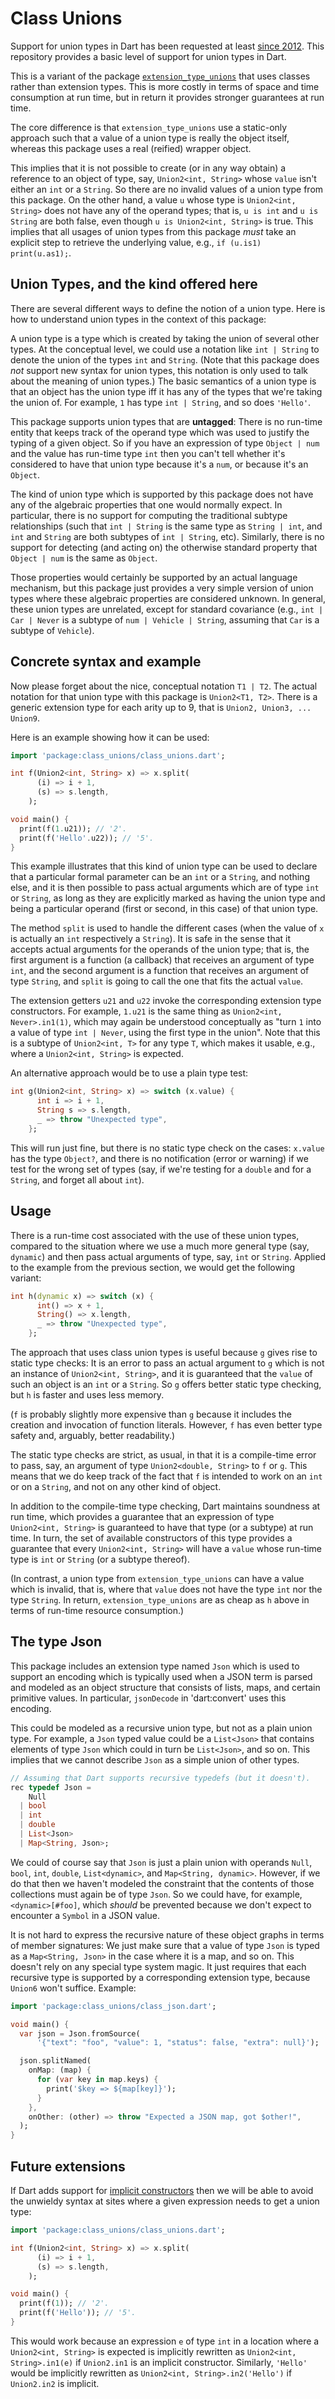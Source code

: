 <!--
[![Build Status](https://github.com/eernstg/extension_type_unions/workflows/Dart%20CI/badge.svg)](https://github.com/lrhn/charcode/actions?query=workflow%3A"Dart+CI")
[![Pub](https://img.shields.io/pub/v/unline_union_type.svg)](https://pub.dev/packages/extension_type_unions)
[![package publisher](https://img.shields.io/pub/publisher/extension_type_unions.svg)](https://pub.dev/packages/extension_type_unions/publisher)
-->

# Class Unions

Support for union types in Dart has been requested at least [since 2012](https://github.com/dart-lang/language/issues/1222). This repository provides a basic level of support for union types in Dart.

This is a variant of the package [`extension_type_unions`][] that uses classes rather than extension types. This is more costly in terms of space and time consumption at run time, but in return it provides stronger guarantees at run time.

The core difference is that `extension_type_unions` use a static-only approach such that a value of a union type is really the object itself, whereas this package uses a real (reified) wrapper object.

This implies that it is not possible to create (or in any way obtain) a reference to an object of type, say, `Union2<int, String>` whose `value` isn't either an `int` or a `String`. So there are no invalid values of a union type from this package. On the other hand, a value `u` whose type is `Union2<int, String>` does not have any of the operand types; that is, `u is int` and `u is String` are both false, even though `u is Union2<int, String>` is true. This implies that all usages of union types from this package _must_ take an explicit step to retrieve the underlying value, e.g., `if (u.is1) print(u.as1);`.

[`extension_type_unions`]: https://github.com/eernstg/extension_type_unions

## Union Types, and the kind offered here

There are several different ways to define the notion of a union type. Here is how to understand union types in the context of this package:

A union type is a type which is created by taking the union of several other types. At the conceptual level, we could use a notation like `int | String` to denote the union of the types `int` and `String`. (Note that this package does _not_ support new syntax for union types, this notation is only used to talk about the meaning of union types.) The basic semantics of a union type is that an object has the union type iff it has any of the types that we're taking the union of. For example, `1` has type `int | String`, and so does `'Hello'`.

This package supports union types that are **untagged**: There is no run-time entity that keeps track of the operand type which was used to justify the typing of a given object. So if you have an expression of type `Object | num` and the value has run-time type `int` then you can't tell whether it's considered to have that union type because it's a `num`, or because it's an `Object`.

The kind of union type which is supported by this package does not have any of the algebraic properties that one would normally expect. In particular, there is no support for computing the traditional subtype relationships (such that `int | String` is the same type as `String | int`, and `int` and `String` are both subtypes of `int | String`, etc). Similarly, there is no support for detecting (and acting on) the otherwise standard property that `Object | num` is the same as `Object`.

Those properties would certainly be supported by an actual language mechanism, but this package just provides a very simple version of union types where these algebraic properties are considered unknown. In general, these union types are unrelated, except for standard covariance (e.g., `int | Car | Never` is a subtype of `num | Vehicle | String`, assuming that `Car` is a subtype of `Vehicle`).

## Concrete syntax and example

Now please forget about the nice, conceptual notation `T1 | T2`. The actual notation for that union type with this package is `Union2<T1, T2>`. There is a generic extension type for each arity up to 9, that is `Union2, Union3, ... Union9`.

Here is an example showing how it can be used:

```dart
import 'package:class_unions/class_unions.dart';

int f(Union2<int, String> x) => x.split(
      (i) => i + 1,
      (s) => s.length,
    );

void main() {
  print(f(1.u21)); // '2'.
  print(f('Hello'.u22)); // '5'.
}
```

This example illustrates that this kind of union type can be used to declare that a particular formal parameter can be an `int` or a `String`, and nothing else, and it is then possible to pass actual arguments which are of type `int` or `String`, as long as they are explicitly marked as having the union type and being a particular operand (first or second, in this case) of that union type.

The method `split` is used to handle the different cases (when the value of `x` is actually an `int` respectively a `String`). It is safe in the sense that it accepts actual arguments for the operands of the union type; that is, the first argument is a function (a callback) that receives an argument of type `int`, and the second argument is a function that receives an argument of type `String`, and `split` is going to call the one that fits the actual `value`.

The extension getters `u21` and `u22` invoke the corresponding extension type constructors. For example, `1.u21` is the same thing as `Union2<int, Never>.in1(1)`, which may again be understood conceptually as "turn `1` into a value of type `int | Never`, using the first type in the union". Note that this is a subtype of `Union2<int, T>` for any type `T`, which makes it usable, e.g., where a `Union2<int, String>` is expected.

An alternative approach would be to use a plain type test:

```dart
int g(Union2<int, String> x) => switch (x.value) {
      int i => i + 1,
      String s => s.length,
      _ => throw "Unexpected type",
    };
```

This will run just fine, but there is no static type check on the cases: `x.value` has the type `Object?`, and there is no notification (error or warning) if we test for the wrong set of types (say, if we're testing for a `double` and for a `String`, and forget all about `int`).

## Usage

There is a run-time cost associated with the use of these union types, compared to the situation where we use a much more general type (say, `dynamic`) and then pass actual arguments of type, say, `int` or `String`. Applied to the example from the previous section, we would get the following variant:

```dart
int h(dynamic x) => switch (x) {
      int() => x + 1,
      String() => x.length,
      _ => throw "Unexpected type",
    };
```

The approach that uses class union types is useful because `g` gives rise to static type checks: It is an error to pass an actual argument to `g` which is not an instance of `Union2<int, String>`, and it is guaranteed that the `value` of such an object is an `int` or a `String`. So `g` offers better static type checking, but `h` is faster and uses less memory.

(`f` is probably slightly more expensive than `g` because it includes the creation and invocation of function literals. However, `f` has even better type safety and, arguably, better readability.)

The static type checks are strict, as usual, in that it is a compile-time error to pass, say, an argument of type `Union2<double, String>` to `f` or `g`. This means that we do keep track of the fact that `f` is intended to work on an `int` or on a `String`, and not on any other kind of object.

In addition to the compile-time type checking, Dart maintains soundness at run time, which provides a guarantee that an expression of type `Union2<int, String>` is guaranteed to have that type (or a subtype) at run time. In turn, the set of available constructors of this type provides a guarantee that every `Union2<int, String>` will have a `value` whose run-time type is `int` or `String` (or a subtype thereof).

(In contrast, a union type from `extension_type_unions` can have a value which is invalid, that is, where that `value` does not have the type `int` nor the type `String`. In return, `extension_type_unions` are as cheap as `h` above in terms of run-time resource consumption.)

## The type Json

This package includes an extension type named `Json` which is used to support an encoding which is typically used when a JSON term is parsed and modeled as an object structure that consists of lists, maps, and certain primitive values. In particular, `jsonDecode` in 'dart:convert' uses this encoding.

This could be modeled as a recursive union type, but not as a plain union type. For example, a `Json` typed value could be a `List<Json>` that contains elements of type `Json` which could in turn be `List<Json>`, and so on. This implies that we cannot describe `Json` as a simple union of other types.

```dart
// Assuming that Dart supports recursive typedefs (but it doesn't).
rec typedef Json =
    Null
  | bool
  | int
  | double
  | List<Json>
  | Map<String, Json>;
```

We could of course say that `Json` is just a plain union with operands `Null`, `bool`, `int`, `double`, `List<dynamic>`, and `Map<String, dynamic>`. However, if we do that then we haven't modeled the constraint that the contents of those collections must again be of type `Json`. So we could have, for example, `<dynamic>[#foo]`, which _should_ be prevented because we don't expect to encounter a `Symbol` in a JSON value.

It is not hard to express the recursive nature of these object graphs in terms of member signatures: We just make sure that a value of type `Json` is typed as a `Map<String, Json>` in the case where it is a map, and so on. This doesn't rely on any special type system magic. It just requires that each recursive type is supported by a corresponding extension type, because `Union6` won't suffice. Example:

```dart
import 'package:class_unions/class_json.dart';

void main() {
  var json = Json.fromSource(
      '{"text": "foo", "value": 1, "status": false, "extra": null}');

  json.splitNamed(
    onMap: (map) {
      for (var key in map.keys) {
        print('$key => ${map[key]}');
      }
    },
    onOther: (other) => throw "Expected a JSON map, got $other!",
  );
}
```

## Future extensions

If Dart adds support for [implicit constructors][] then we will be able to avoid the unwieldy syntax at sites where a given expression needs to get a union type:

[implicit constructors]: https://github.com/dart-lang/language/blob/main/working/0107%20-%20implicit-constructors/feature-specification.md

```dart
import 'package:class_unions/class_unions.dart';

int f(Union2<int, String> x) => x.split(
      (i) => i + 1,
      (s) => s.length,
    );

void main() {
  print(f(1)); // '2'.
  print(f('Hello')); // '5'.
}
```

This would work because an expression `e` of type `int` in a location where a `Union2<int, String>` is expected is implicitly rewritten as `Union2<int, String>.in1(e)` if `Union2.in1` is an implicit constructor. Similarly, `'Hello'` would be implicitly rewritten as `Union2<int, String>.in2('Hello')` if `Union2.in2` is implicit.
